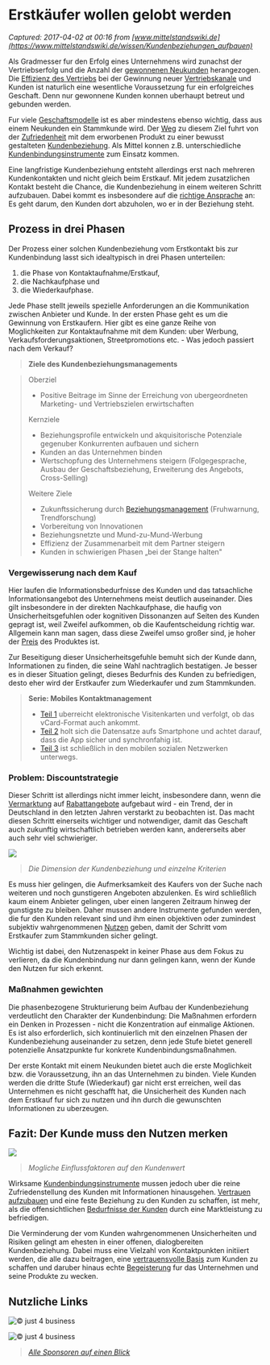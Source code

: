 # Erstkäufer wollen gelobt werden

_Captured: 2017-04-02 at 00:16 from [www.mittelstandswiki.de](https://www.mittelstandswiki.de/wissen/Kundenbeziehungen_aufbauen)_

Als Gradmesser fur den Erfolg eines Unternehmens wird zunachst der Vertriebserfolg und die Anzahl der [gewonnenen Neukunden](https://www.mittelstandswiki.de/wissen/Neukundengewinnung) herangezogen. Die [Effizienz des Vertriebs](http://cyberpress.de/wiki/Vertriebseffizienz) bei der Gewinnung neuer [Vertriebskanale](https://www.mittelstandswiki.de/wissen/Vertriebskan%C3%A4le) und Kunden ist naturlich eine wesentliche Voraussetzung fur ein erfolgreiches Geschaft. Denn nur gewonnene Kunden konnen uberhaupt betreut und gebunden werden.

Fur viele [Geschaftsmodelle](https://www.mittelstandswiki.de/wissen/Gesch%C3%A4ftsmodelle) ist es aber mindestens ebenso wichtig, dass aus einem Neukunden ein Stammkunde wird. Der [Weg](https://www.mittelstandswiki.de/wissen/Wegf%C3%BChrung) zu diesem Ziel fuhrt von der [Zufriedenheit](https://www.mittelstandswiki.de/wissen/Kundenzufriedenheit) mit dem erworbenen Produkt zu einer bewusst gestalteten [Kundenbeziehung](https://www.mittelstandswiki.de/wissen/CRM_als_Unternehmensstrategie). Als Mittel konnen z.B. unterschiedliche [Kundenbindungsinstrumente](https://www.mittelstandswiki.de/wissen/Kundenbindungsinstrumente) zum Einsatz kommen.

Eine langfristige Kundenbeziehung entsteht allerdings erst nach mehreren Kundenkontakten und nicht gleich beim Erstkauf. Mit jedem zusatzlichen Kontakt besteht die Chance, die Kundenbeziehung in einem weiteren Schritt aufzubauen. Dabei kommt es insbesondere auf die [richtige Ansprache](https://www.mittelstandswiki.de/wissen/VIP-Kundenservice) an: Es geht darum, den Kunden dort abzuholen, wo er in der Beziehung steht.

## Prozess in drei Phasen

Der Prozess einer solchen Kundenbeziehung vom Erstkontakt bis zur Kundenbindung lasst sich idealtypisch in drei Phasen unterteilen:

  1. die Phase von Kontaktaufnahme/Erstkauf, 
  2. die Nachkaufphase und 
  3. die Wiederkaufphase. 

Jede Phase stellt jeweils spezielle Anforderungen an die Kommunikation zwischen Anbieter und Kunde. In der ersten Phase geht es um die Gewinnung von Erstkaufern. Hier gibt es eine ganze Reihe von Moglichkeiten zur Kontaktaufnahme mit dem Kunden: uber Werbung, Verkaufsforderungsaktionen, Streetpromotions etc. - Was jedoch passiert nach dem Verkauf?

> **Ziele des Kundenbeziehungsmanagements**  

> 
> Oberziel
> 
>   * Positive Beitrage im Sinne der Erreichung von ubergeordneten Marketing- und Vertriebszielen erwirtschaften
> 
> Kernziele
> 
>   * Beziehungsprofile entwickeln und akquisitorische Potenziale gegenuber Konkurrenten aufbauen und sichern
>   * Kunden an das Unternehmen binden
>   * Wertschopfung des Unternehmens steigern (Folgegesprache, Ausbau der Geschaftsbeziehung, Erweiterung des Angebots, Cross-Selling)
> 
> Weitere Ziele
> 
>   * Zukunftssicherung durch [Beziehungsmanagement](http://cyberpress.de/wiki/Beziehungsmanagement) (Fruhwarnung, Trendforschung)
>   * Vorbereitung von Innovationen
>   * Beziehungsnetzte und Mund-zu-Mund-Werbung
>   * Effizienz der Zusammenarbeit mit dem Partner steigern
>   * Kunden in schwierigen Phasen „bei der Stange halten"

### Vergewisserung nach dem Kauf

Hier laufen die Informationsbedurfnisse des Kunden und das tatsachliche Informationsangebot des Unternehmens meist deutlich auseinander. Dies gilt insbesondere in der direkten Nachkaufphase, die haufig von Unsicherheitsgefuhlen oder kognitiven Dissonanzen auf Seiten des Kunden gepragt ist, weil Zweifel aufkommen, ob die Kaufentscheidung richtig war. Allgemein kann man sagen, dass diese Zweifel umso großer sind, je hoher der [Preis](https://www.mittelstandswiki.de/wissen/Preis) des Produktes ist.

Zur Beseitigung dieser Unsicherheitsgefuhle bemuht sich der Kunde dann, Informationen zu finden, die seine Wahl nachtraglich bestatigen. Je besser es in dieser Situation gelingt, dieses Bedurfnis des Kunden zu befriedigen, desto eher wird der Erstkaufer zum Wiederkaufer und zum Stammkunden.

> **Serie: Mobiles Kontaktmanagement**
> 
>   * [Teil 1](https://www.mittelstandswiki.de/wissen/Elektronische_Visitenkarte) uberreicht elektronische Visitenkarten und verfolgt, ob das vCard-Format auch ankommt.
>   * [Teil 2](https://www.mittelstandswiki.de/wissen/Kontaktmanagement-Apps) holt sich die Datensatze aufs Smartphone und achtet darauf, dass die App sicher und synchronfahig ist.
>   * [Teil 3](https://www.mittelstandswiki.de/wissen/Mobile_soziale_Netzwerke) ist schließlich in den mobilen sozialen Netzwerken unterwegs.

### Problem: Discountstrategie

Dieser Schritt ist allerdings nicht immer leicht, insbesondere dann, wenn die [Vermarktung](https://www.mittelstandswiki.de/wissen/Marketing) auf [Rabattangebote](https://www.mittelstandswiki.de/wissen/Rabattangebote) aufgebaut wird - ein Trend, der in Deutschland in den letzten Jahren verstarkt zu beobachten ist. Das macht diesen Schritt einerseits wichtiger und notwendiger, damit das Geschaft auch zukunftig wirtschaftlich betrieben werden kann, andererseits aber auch sehr viel schwieriger.

![](https://www.mittelstandswiki.de/wissen/images/thumb/0/0d/Dimensionen_Kundenbeziehung.jpg/300px-Dimensionen_Kundenbeziehung.jpg)

> _Die Dimension der Kundenbeziehung und einzelne Kriterien_

Es muss hier gelingen, die Aufmerksamkeit des Kaufers von der Suche nach weiteren und noch gunstigeren Angeboten abzulenken. Es wird schließlich kaum einem Anbieter gelingen, uber einen langeren Zeitraum hinweg der gunstigste zu bleiben. Daher mussen andere Instrumente gefunden werden, die fur den Kunden relevant sind und ihm einen objektiven oder zumindest subjektiv wahrgenommenen [Nutzen](https://www.mittelstandswiki.de/wissen/Produktnutzen) geben, damit der Schritt vom Erstkaufer zum Stammkunden sicher gelingt.

Wichtig ist dabei, den Nutzenaspekt in keiner Phase aus dem Fokus zu verlieren, da die Kundenbindung nur dann gelingen kann, wenn der Kunde den Nutzen fur sich erkennt.

### Maßnahmen gewichten

Die phasenbezogene Strukturierung beim Aufbau der Kundenbeziehung verdeutlicht den Charakter der Kundenbindung: Die Maßnahmen erfordern ein Denken in Prozessen - nicht die Konzentration auf einmalige Aktionen. Es ist also erforderlich, sich kontinuierlich mit den einzelnen Phasen der Kundenbeziehung auseinander zu setzen, denn jede Stufe bietet generell potenzielle Ansatzpunkte fur konkrete Kundenbindungsmaßnahmen.

Der erste Kontakt mit einem Neukunden bietet auch die erste Moglichkeit bzw. die Voraussetzung, ihn an das Unternehmen zu binden. Viele Kunden werden die dritte Stufe (Wiederkauf) gar nicht erst erreichen, weil das Unternehmen es nicht geschafft hat, die Unsicherheit des Kunden nach dem Erstkauf fur sich zu nutzen und ihn durch die gewunschten Informationen zu uberzeugen.

## Fazit: Der Kunde muss den Nutzen merken

![](https://www.mittelstandswiki.de/wissen/images/5/51/Einflussfaktoren_KundenwertTH.png)

> _Mogliche Einflussfaktoren auf den Kundenwert_

Wirksame [Kundenbindungsinstrumente](https://www.mittelstandswiki.de/wissen/Kundenbindungsinstrumente) mussen jedoch uber die reine Zufriedenstellung des Kunden mit Informationen hinausgehen. [Vertrauen aufzubauen](https://www.mittelstandswiki.de/wissen/Kundenbindung_per_Telefon) und eine feste Beziehung zu den Kunden zu schaffen, ist mehr, als die offensichtlichen [Bedurfnisse der Kunden](https://www.mittelstandswiki.de/wissen/Kundenbed%C3%BCrfnisse) durch eine Marktleistung zu befriedigen.

Die Verminderung der vom Kunden wahrgenommenen Unsicherheiten und Risiken gelingt am ehesten in einer offenen, dialogbereiten Kundenbeziehung. Dabei muss eine Vielzahl von Kontaktpunkten initiiert werden, die alle dazu beitragen, eine [vertrauensvolle Basis](http://cyberpress.de/wiki/Vertrauen) zum Kunden zu schaffen und daruber hinaus echte [Begeisterung](https://www.mittelstandswiki.de/wissen/Begeisterung) fur das Unternehmen und seine Produkte zu wecken.

## Nutzliche Links

![© just 4 business](https://www.mittelstandswiki.de/wp-content/uploads/2017/03/Kommunale-ITK_2017-03.jpg)

![© just 4 business](https://www.mittelstandswiki.de/wp-content/uploads/2016/10/Sponsoren_2017-01-01-840x801.jpg)

> _[Alle Sponsoren auf einen Blick](https://www.mittelstandswiki.de/kooperationen/)_
